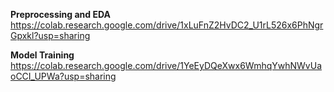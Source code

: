 **Preprocessing and EDA**
https://colab.research.google.com/drive/1xLuFnZ2HvDC2_U1rL526x6PhNgrGpxkl?usp=sharing

**Model Training**
https://colab.research.google.com/drive/1YeEyDQeXwx6WmhqYwhNWvUaoCCI_UPWa?usp=sharing
